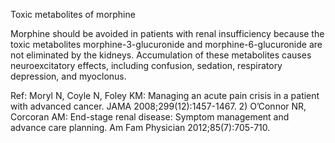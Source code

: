 Toxic metabolites of morphine

Morphine should be avoided in patients with renal insufficiency because the toxic metabolites morphine-3-glucuronide and morphine-6-glucuronide are not eliminated by the kidneys. Accumulation of these metabolites causes neuroexcitatory effects, including confusion, sedation, respiratory depression, and myoclonus.

Ref:  Moryl N, Coyle N, Foley KM: Managing an acute pain crisis in a patient with advanced cancer. JAMA 2008;299(12):1457-1467. 2) O’Connor NR, Corcoran AM: End-stage renal disease: Symptom management and advance care planning. Am Fam Physician 2012;85(7):705-710.